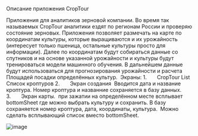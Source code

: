 Описание приложения CropTour

Приложения для аналитиков зерновой компании.
Во время так называемых CropTour аналитики ездят по регионам России и проверяю состояние зерновых.
 Приложения позволяет размечать на карте по координатам культуры, которые выращиваются и их урожайность 
(интересует только пшеница, остальные культуры просто для информации). 
Далее по координатам будут собираться данные со спутников и на основе указанной урожайности и культуры будут тренироваться модели машинного обучения.
 В дальнейшем данные будут использоваться для прогнозирования урожайности и расчета Площадей посадки определённых культур. 
 Экраны:
1.       CropTour List Список кроптуров
2.       Экран создания  Вводится дата и название кроптура. Номер кроптура и названние сохраняется в базу данных.  
3.       Экран карты.  при зажатии на определённом месте всплывает bottomSheet где можно выбрать культуру и сохранить. В базу сохраняется номер кроптура, дата, координаты, культура.  Можно сделать всплывающий список вместо bottomSheet.

![image](https://github.com/user-attachments/assets/ed5b2ee0-3afd-49f4-87f1-25a2ddc15de2)
